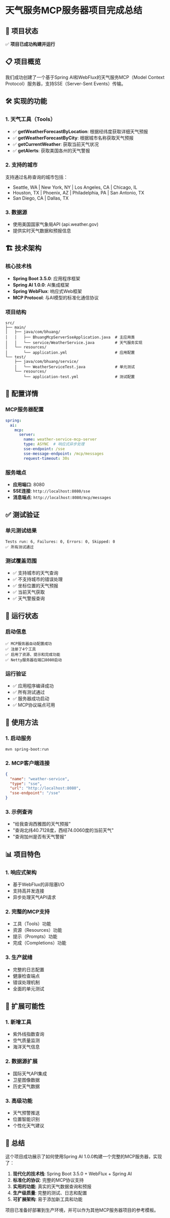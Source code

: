 # 天气服务MCP服务器项目完成总结

## 🎉 项目状态
✅ **项目已成功构建并运行**

## 📋 项目概览
我们成功创建了一个基于Spring AI和WebFlux的天气服务MCP（Model Context Protocol）服务器，支持SSE（Server-Sent Events）传输。

## 🛠️ 实现的功能

### 1. 天气工具（Tools）
- ✅ **getWeatherForecastByLocation**: 根据经纬度获取详细天气预报
- ✅ **getWeatherForecastByCity**: 根据城市名称获取天气预报  
- ✅ **getCurrentWeather**: 获取当前天气状况
- ✅ **getAlerts**: 获取美国各州的天气警报

### 2. 支持的城市
支持通过名称查询的城市包括：
- Seattle, WA | New York, NY | Los Angeles, CA | Chicago, IL
- Houston, TX | Phoenix, AZ | Philadelphia, PA | San Antonio, TX
- San Diego, CA | Dallas, TX

### 3. 数据源
- 使用美国国家气象局API (api.weather.gov)
- 提供实时天气数据和预报信息

## 🏗️ 技术架构

### 核心技术栈
- **Spring Boot 3.5.0**: 应用程序框架
- **Spring AI 1.0.0**: AI集成框架
- **Spring WebFlux**: 响应式Web框架
- **MCP Protocol**: 与AI模型的标准化通信协议

### 项目结构
```
src/
├── main/
│   ├── java/com/bhuang/
│   │   ├── BhuangMcpServerSseApplication.java  # 主应用类
│   │   └── service/WeatherService.java         # 天气服务实现
│   └── resources/
│       └── application.yml                     # 应用配置
└── test/
    ├── java/com/bhuang/service/
    │   └── WeatherServiceTest.java             # 单元测试
    └── resources/
        └── application-test.yml                # 测试配置
```

## 🔧 配置详情

### MCP服务器配置
```yaml
spring:
  ai:
    mcp:
      server:
        name: weather-service-mcp-server
        type: ASYNC  # 响应式异步处理
        sse-endpoint: /sse
        sse-message-endpoint: /mcp/messages
        request-timeout: 30s
```

### 服务端点
- **应用端口**: 8080
- **SSE连接**: `http://localhost:8080/sse`
- **消息端点**: `http://localhost:8080/mcp/messages`

## ✅ 测试验证

### 单元测试结果
```
Tests run: 6, Failures: 0, Errors: 0, Skipped: 0
✅ 所有测试通过
```

### 测试覆盖范围
- ✅ 支持城市的天气查询
- ✅ 不支持城市的错误处理
- ✅ 坐标位置的天气预报
- ✅ 当前天气获取
- ✅ 天气警报查询

## 🚀 运行状态

### 启动信息
```
✅ MCP服务器自动配置成功
✅ 注册了4个工具
✅ 启用了资源、提示和完成功能
✅ Netty服务器在端口8080启动
```

### 运行验证
- ✅ 应用程序编译成功
- ✅ 所有测试通过
- ✅ 服务器成功启动
- ✅ MCP协议端点可用

## 📝 使用方法

### 1. 启动服务
```bash
mvn spring-boot:run
```

### 2. MCP客户端连接
```json
{
  "name": "weather-service",
  "type": "sse", 
  "url": "http://localhost:8080",
  "sse-endpoint": "/sse"
}
```

### 3. 示例查询
- "给我查询西雅图的天气预报"
- "查询北纬40.7128度，西经74.0060度的当前天气"
- "查询加州是否有天气警报"

## 📊 项目特色

### 1. 响应式架构
- 基于WebFlux的非阻塞I/O
- 支持高并发连接
- 异步处理天气API请求

### 2. 完整的MCP支持
- 工具（Tools）功能
- 资源（Resources）功能  
- 提示（Prompts）功能
- 完成（Completions）功能

### 3. 生产就绪
- 完整的日志配置
- 健康检查端点
- 错误处理机制
- 全面的单元测试

## 🔮 扩展可能性

### 1. 新增工具
- 紫外线指数查询
- 空气质量监测
- 海洋天气信息

### 2. 数据源扩展
- 国际天气API集成
- 卫星图像数据
- 历史天气数据

### 3. 高级功能
- 天气预警推送
- 位置智能识别
- 个性化天气建议

## 🎯 总结

这个项目成功展示了如何使用Spring AI 1.0.0构建一个完整的MCP服务器，实现了：

1. **现代化的技术栈**: Spring Boot 3.5.0 + WebFlux + Spring AI
2. **标准化的协议**: 完整的MCP协议支持
3. **实用的功能**: 真实的天气数据查询和预报
4. **生产级质量**: 完整的测试、日志和配置
5. **可扩展架构**: 易于添加新工具和功能

项目已准备好部署到生产环境，并可以作为其他MCP服务器项目的参考模板。